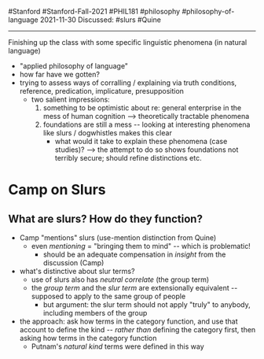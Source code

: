 #Stanford #Stanford-Fall-2021 #PHIL181 #philosophy #philosophy-of-language 
2021-11-30
Discussed: #slurs #Quine 
___
Finishing up the class with some specific linguistic phenomena (in natural language)
- "applied philosophy of language"
- how far have we gotten?
- trying to assess ways of corralling / explaining via truth conditions, reference, predication, implicature, presupposition
	- two salient impressions:
		1. something to be optimistic about re: general enterprise in the mess of human cognition --> theoretically tractable phenomena
		2. foundations are still a mess -- looking at interesting phenomena like slurs / dogwhistles makes this clear
			- what would it take to explain these phenomena (case studies)? --> the attempt to do so shows foundations not terribly secure; should refine distinctions etc.

# Camp on Slurs
## What are slurs? How do they function?
- Camp "mentions" slurs (use-mention distinction from Quine)
	- even *mentioning* = "bringing them to mind" -- which is problematic!
		- should be an adequate compensation in *insight* from the discussion (Camp)
- what's distinctive about slur terms?
	- use of slurs also has *neutral correlate* (the group term)
	- the *group term* and the *slur term* are extensionally equivalent -- supposed to apply to the same group of people
		- but argument: the slur term should not apply "truly" to anybody, including members of the group
- the approach: ask how terms in the category function, and use that account to define the kind -- *rather than* defining the category first, then asking how terms in the category function
	- Putnam's *natural kind* terms were defined in this way